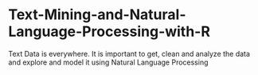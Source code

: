 # Text-Mining-and-Natural-Language-Processing-with-R
Text Data is everywhere. It is important to get, clean and analyze the data and explore and model it using Natural Language Processing
